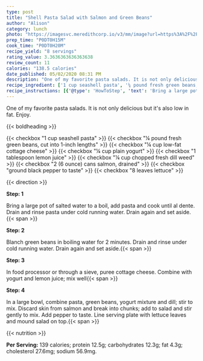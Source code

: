 ```yaml
---
type: post
title: "Shell Pasta Salad with Salmon and Green Beans"
author: "Alison"
category: lunch
photo: "https://imagesvc.meredithcorp.io/v3/mm/image?url=https%3A%2F%2Fimages.media-allrecipes.com%2Fuserphotos%2F6962141.jpg"
prep_time: "P0DT0H15M"
cook_time: "P0DT0H20M"
recipe_yield: "8 servings"
rating_value: 3.3636363636363638
review_count: 11
calories: "138.5 calories"
date_published: 05/02/2020 08:31 PM
description: "One of my favorite pasta salads. It is not only delicious but it's also low in fat. Enjoy."
recipe_ingredient: ['1 cup seashell pasta', '¼ pound fresh green beans, cut into 1-inch lengths', '¼ cup low-fat cottage cheese', '¼ cup plain yogurt', '1 tablespoon lemon juice', '¼ cup chopped fresh dill weed', '2 (6 ounce) cans salmon, drained', 'ground black pepper to taste', '8 leaves lettuce']
recipe_instructions: [{'@type': 'HowToStep', 'text': 'Bring a large pot of salted water to a boil, add pasta and cook until al dente. Drain and rinse pasta under cold running water. Drain again and set aside.\n'}, {'@type': 'HowToStep', 'text': 'Blanch green beans in boiling water for 2 minutes. Drain and rinse under cold running water. Drain again and set aside.\n'}, {'@type': 'HowToStep', 'text': 'In food processor or through a sieve, puree cottage cheese. Combine with yogurt and lemon juice; mix well\n'}, {'@type': 'HowToStep', 'text': 'In a large bowl, combine pasta, green beans, yogurt mixture and dill; stir to mix. Discard skin from salmon and break into chunks; add to salad and stir gently to mix. Add pepper to taste. Line serving plate with lettuce leaves and mound salad on top.\n'}]
---
```


One of my favorite pasta salads. It is not only delicious but it's also low in fat. Enjoy. 

{{< boldheading >}}

{{< checkbox "1 cup seashell pasta" >}}
{{< checkbox "¼ pound fresh green beans, cut into 1-inch lengths" >}}
{{< checkbox "¼ cup low-fat cottage cheese" >}}
{{< checkbox "¼ cup plain yogurt" >}}
{{< checkbox "1 tablespoon lemon juice" >}}
{{< checkbox "¼ cup chopped fresh dill weed" >}}
{{< checkbox "2 (6 ounce) cans salmon, drained" >}}
{{< checkbox "ground black pepper to taste" >}}
{{< checkbox "8 leaves lettuce" >}}


{{< direction >}}

**Step: 1**

Bring a large pot of salted water to a boil, add pasta and cook until al dente. Drain and rinse pasta under cold running water. Drain again and set aside.{{< span >}}

**Step: 2**

Blanch green beans in boiling water for 2 minutes. Drain and rinse under cold running water. Drain again and set aside.{{< span >}}

**Step: 3**

In food processor or through a sieve, puree cottage cheese. Combine with yogurt and lemon juice; mix well{{< span >}}

**Step: 4**

In a large bowl, combine pasta, green beans, yogurt mixture and dill; stir to mix. Discard skin from salmon and break into chunks; add to salad and stir gently to mix. Add pepper to taste. Line serving plate with lettuce leaves and mound salad on top.{{< span >}}

{{< nutrition >}}

**Per Serving:** 139 calories; protein 12.5g; carbohydrates 12.3g; fat 4.3g; cholesterol 27.6mg; sodium 56.9mg.
